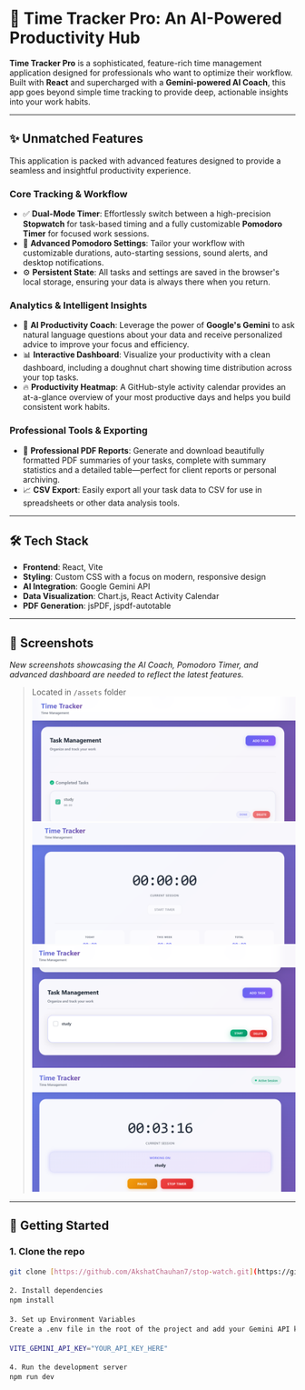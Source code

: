 # 🚀 Time Tracker Pro: An AI-Powered Productivity Hub

**Time Tracker Pro** is a sophisticated, feature-rich time management application designed for professionals who want to optimize their workflow. Built with **React** and supercharged with a **Gemini-powered AI Coach**, this app goes beyond simple time tracking to provide deep, actionable insights into your work habits.

---

## ✨ Unmatched Features

This application is packed with advanced features designed to provide a seamless and insightful productivity experience.

### Core Tracking & Workflow
- ✅ **Dual-Mode Timer**: Effortlessly switch between a high-precision **Stopwatch** for task-based timing and a fully customizable **Pomodoro Timer** for focused work sessions.
- 🍅 **Advanced Pomodoro Settings**: Tailor your workflow with customizable durations, auto-starting sessions, sound alerts, and desktop notifications.
- ⚙️ **Persistent State**: All tasks and settings are saved in the browser's local storage, ensuring your data is always there when you return.

### Analytics & Intelligent Insights
- 🤖 **AI Productivity Coach**: Leverage the power of **Google's Gemini** to ask natural language questions about your data and receive personalized advice to improve your focus and efficiency.
- 📊 **Interactive Dashboard**: Visualize your productivity with a clean dashboard, including a doughnut chart showing time distribution across your top tasks.
- 🔥 **Productivity Heatmap**: A GitHub-style activity calendar provides an at-a-glance overview of your most productive days and helps you build consistent work habits.

### Professional Tools & Exporting
- 📄 **Professional PDF Reports**: Generate and download beautifully formatted PDF summaries of your tasks, complete with summary statistics and a detailed table—perfect for client reports or personal archiving.
- 📈 **CSV Export**: Easily export all your task data to CSV for use in spreadsheets or other data analysis tools.

---

## 🛠️ Tech Stack

- **Frontend**: React, Vite
- **Styling**: Custom CSS with a focus on modern, responsive design
- **AI Integration**: Google Gemini API
- **Data Visualization**: Chart.js, React Activity Calendar
- **PDF Generation**: jsPDF, jspdf-autotable

---

## 📸 Screenshots

*New screenshots showcasing the AI Coach, Pomodoro Timer, and advanced dashboard are needed to reflect the latest features.*

> Located in `/assets` folder
> ![App Screenshot 1](./assets/ss1.png)
> ![App Screenshot 2](./assets/ss2.png)
> ![App Screenshot 3](./assets/ss3.png)
> ![App Screenshot 4](./assets/ss4.png)

---

## 📂 Getting Started

### 1. Clone the repo
```bash
git clone [https://github.com/AkshatChauhan7/stop-watch.git](https://github.com/AkshatChauhan7/stop-watch.git)

2. Install dependencies
npm install

3. Set up Environment Variables
Create a .env file in the root of the project and add your Gemini API key:

VITE_GEMINI_API_KEY="YOUR_API_KEY_HERE"

4. Run the development server
npm run dev
